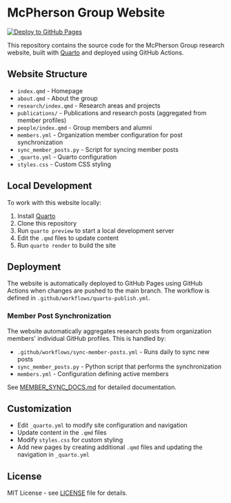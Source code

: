 # McPherson Group Website

[![Deploy to GitHub Pages](https://github.com/mcphersongroup/mcphersongroup.github.io/actions/workflows/quarto-publish.yml/badge.svg)](https://github.com/mcphersongroup/mcphersongroup.github.io/actions/workflows/quarto-publish.yml)

This repository contains the source code for the McPherson Group research website, built with [Quarto](https://quarto.org/) and deployed using GitHub Actions.

## Website Structure

- `index.qmd` - Homepage
- `about.qmd` - About the group
- `research/index.qmd` - Research areas and projects
- `publications/` - Publications and research posts (aggregated from member profiles)
- `people/index.qmd` - Group members and alumni
- `members.yml` - Organization member configuration for post synchronization
- `sync_member_posts.py` - Script for syncing member posts
- `_quarto.yml` - Quarto configuration
- `styles.css` - Custom CSS styling

## Local Development

To work with this website locally:

1. Install [Quarto](https://quarto.org/docs/get-started/)
2. Clone this repository
3. Run `quarto preview` to start a local development server
4. Edit the `.qmd` files to update content
5. Run `quarto render` to build the site

## Deployment

The website is automatically deployed to GitHub Pages using GitHub Actions when changes are pushed to the main branch. The workflow is defined in `.github/workflows/quarto-publish.yml`.

### Member Post Synchronization

The website automatically aggregates research posts from organization members' individual GitHub profiles. This is handled by:

- `.github/workflows/sync-member-posts.yml` - Runs daily to sync new posts
- `sync_member_posts.py` - Python script that performs the synchronization
- `members.yml` - Configuration defining active members

See [MEMBER_SYNC_DOCS.md](MEMBER_SYNC_DOCS.md) for detailed documentation.

## Customization

- Edit `_quarto.yml` to modify site configuration and navigation
- Update content in the `.qmd` files
- Modify `styles.css` for custom styling
- Add new pages by creating additional `.qmd` files and updating the navigation in `_quarto.yml`

## License

MIT License - see [LICENSE](LICENSE) file for details.